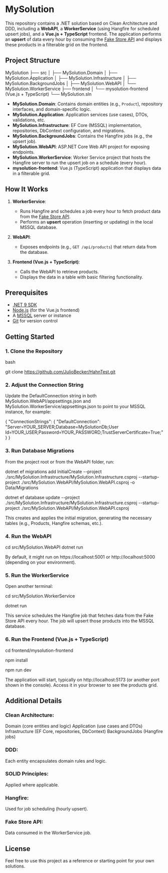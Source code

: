 # MySolution

This repository contains a .NET solution based on Clean Architecture and DDD, including a **WebAPI**, a **WorkerService** (using Hangfire for scheduled upsert jobs), and a **Vue.js + TypeScript** frontend. The application performs an **upsert** of data every hour by consuming the [Fake Store API](https://fakestoreapi.com/) and displays these products in a filterable grid on the frontend.

## Project Structure

MySolution
├── src
│   ├── MySolution.Domain
│   ├── MySolution.Application
│   ├── MySolution.Infrastructure
│   ├── MySolution.BackgroundJobs
│   ├── MySolution.WebAPI
│   └── MySolution.WorkerService
├── frontend
│   └── mysolution-frontend (Vue.js + TypeScript)
└── MySolution.sln


- **MySolution.Domain**: Contains domain entities (e.g., `Product`), repository interfaces, and domain-specific logic.
- **MySolution.Application**: Application services (use cases), DTOs, validations, etc.
- **MySolution.Infrastructure**: EF Core (MSSQL) implementation, repositories, DbContext configuration, and migrations.
- **MySolution.BackgroundJobs**: Contains the Hangfire jobs (e.g., the upsert job).
- **MySolution.WebAPI**: ASP.NET Core Web API project for exposing endpoints.
- **MySolution.WorkerService**: Worker Service project that hosts the Hangfire server to run the upsert job on a schedule (every hour).
- **mysolution-frontend**: Vue.js (TypeScript) application that displays data in a filterable grid.

## How It Works

1. **WorkerService**:
   - Runs Hangfire and schedules a job every hour to fetch product data from the [Fake Store API](https://fakestoreapi.com/products).
   - Performs an **upsert** operation (inserting or updating) in the local MSSQL database.

2. **WebAPI**:
   - Exposes endpoints (e.g., `GET /api/products`) that return data from the database.

3. **Frontend (Vue.js + TypeScript)**:
   - Calls the WebAPI to retrieve products.
   - Displays the data in a table with basic filtering functionality.

## Prerequisites

- [.NET 9 SDK](https://dotnet.microsoft.com/en-us/download/dotnet)
- [Node.js](https://nodejs.org/) (for the Vue.js frontend)
- A [MSSQL](https://www.microsoft.com/en-us/sql-server/sql-server-downloads) server or instance
- [Git](https://git-scm.com/) for version control

## Getting Started

### 1. Clone the Repository

bash

git clone https://github.com/JulioBecker/HahnTest.git

### 2. Adjust the Connection String

Update the DefaultConnection string in both MySolution.WebAPI/appsettings.json and MySolution.WorkerService/appsettings.json to point to your MSSQL instance, for example:

{
  "ConnectionStrings": {
    "DefaultConnection": "Server=YOUR_SERVER;Database=MySolutionDb;User Id=YOUR_USER;Password=YOUR_PASSWORD;TrustServerCertificate=True;"
  }
}

### 3. Run Database Migrations

From the project root or from the WebAPI folder, run:

dotnet ef migrations add InitialCreate --project ./src/MySolution.Infrastructure/MySolution.Infrastructure.csproj --startup-project ./src/MySolution.WebAPI/MySolution.WebAPI.csproj -o Data/Migrations

dotnet ef database update --project ./src/MySolution.Infrastructure/MySolution.Infrastructure.csproj --startup-project ./src/MySolution.WebAPI/MySolution.WebAPI.csproj

This creates and applies the initial migration, generating the necessary tables (e.g., Products, Hangfire schemas, etc.).

### 4. Run the WebAPI

cd src/MySolution.WebAPI
dotnet run

By default, it might run on https://localhost:5001 or http://localhost:5000 (depending on your environment).

### 5. Run the WorkerService

Open another terminal:

cd src/MySolution.WorkerService


dotnet run

This service schedules the Hangfire job that fetches data from the Fake Store API every hour. The job will upsert those products into the MSSQL database.

### 6. Run the Frontend (Vue.js + TypeScript)

cd frontend/mysolution-frontend

npm install

npm run dev

The application will start, typically on http://localhost:5173 (or another port shown in the console). Access it in your browser to see the products grid.

## Additional Details
### Clean Architecture:
Domain (core entities and logic)
Application (use cases and DTOs)
Infrastructure (EF Core, repositories, DbContext)
BackgroundJobs (Hangfire jobs)
### DDD:
Each entity encapsulates domain rules and logic.
### SOLID Principles:
Applied where applicable.
### Hangfire:
Used for job scheduling (hourly upsert).
### Fake Store API:
Data consumed in the WorkerService job.
## License
Feel free to use this project as a reference or starting point for your own solutions.

